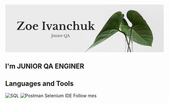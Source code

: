 ![Header](https://github.com/ZoeIvanchuk/ZoeIvanchuk/blob/main/assets/git%20photo.png)

## I'm JUNIOR QA ENGINER

## Languages and Tools
![SQL]( https://img.shields.io/badge/SQL-008000?style=for-the-badge&logo=SQL&logoColor=000000)
![Postman](https://img.shields.io/badge/Postman-FF6C2F?style=for-the-badge&logo=Postman&logoColor=000000)
Selenium IDE
Follow mes